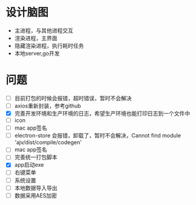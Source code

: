 # 设计脑图
- 主进程，与其他进程交互
- 渲染进程，主界面
- 隐藏渲染进程，执行耗时任务
- 本地server,go开发


# 问题
- [ ] 目前打包的时候会报错，超时错误，暂时不会解决
- [ ] axios重新封装，参考github
- [x] 完善开发环境和生产环境的日志，希望生产环境也能打印日志到一个文件中
- [ ] icon
- [ ] mac app签名
- [ ] electron-store 会报错，卸载了，暂时不会解决，Cannot find module 'ajv/dist/compile/codegen'
- [ ] mac app签名
- [ ] 完善统一打包脚本
- [x] app启动exe
- [ ] 右键菜单
- [ ] 系统设置
- [ ] 本地数据导入导出
- [ ] 数据采用AES加密
